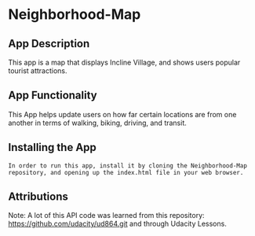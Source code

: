 # Neighborhood-Map
## App Description 
  This app is a map that displays Incline Village, and shows users popular tourist attractions. 
  
  
## App Functionality 
  This App helps update users on how far certain locations are from one another in terms of walking, biking, driving, and transit. 
  
 ## Installing the App
    In order to run this app, install it by cloning the Neighborhood-Map repository, and opening up the index.html file in your web browser.

## Attributions
Note: A lot of this API code was learned from this repository: https://github.com/udacity/ud864.git and through Udacity Lessons.  
